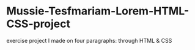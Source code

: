 # Mussie-Tesfmariam-Lorem-HTML-CSS-project
exercise project I made on four paragraphs: through HTML &amp; CSS   
